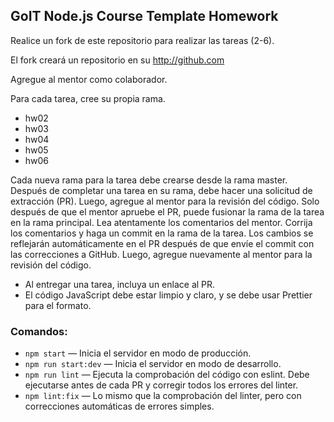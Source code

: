 ## GoIT Node.js Course Template Homework
Realice un fork de este repositorio para realizar las tareas (2-6). 

El fork creará un repositorio en su http://github.com

Agregue al mentor como colaborador.

Para cada tarea, cree su propia rama.
- hw02
- hw03 
- hw04
- hw05
- hw06

Cada nueva rama para la tarea debe crearse desde la rama master.
Después de completar una tarea en su rama, debe hacer una solicitud de extracción (PR). Luego, agregue al mentor para la revisión del código. Solo después de que el mentor apruebe el PR, puede fusionar la rama de la tarea en la rama principal.
Lea atentamente los comentarios del mentor. Corrija los comentarios y haga un commit en la rama de la tarea. Los cambios se reflejarán automáticamente en el PR después de que envíe el commit con las correcciones a GitHub. Luego, agregue nuevamente al mentor para la revisión del código.

- Al entregar una tarea, incluya un enlace al PR.
- El código JavaScript debe estar limpio y claro, y se debe usar Prettier para el formato.
### Comandos:
- `npm start` &mdash; Inicia el servidor en modo de producción.
- `npm run start:dev` &mdash; Inicia el servidor en modo de desarrollo.
- `npm run lint` &mdash; Ejecuta la comprobación del código con eslint. Debe ejecutarse antes de cada PR y corregir todos los errores del linter.
- `npm lint:fix` &mdash;  Lo mismo que la comprobación del linter, pero con correcciones automáticas de errores simples.
